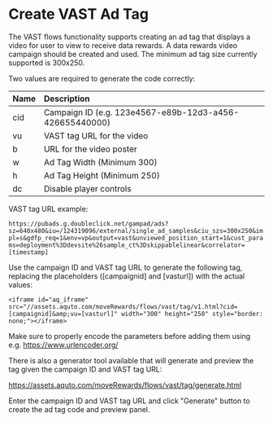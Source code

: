Create VAST Ad Tag
==================

The VAST flows functionality supports creating an ad tag that displays a video for user to view to receive data rewards. A data rewards video campaign should be created and used. The minimum ad tag size currently supported is 300x250.

Two values are required to generate the code correctly:

|Name|Description|
|:----|:--------|
|cid| Campaign ID (e.g. 123e4567-e89b-12d3-a456-426655440000)|
|vu| VAST tag URL for the video|
|b| URL for the video poster|
|w| Ad Tag Width (Minimum 300)|
|h| Ad Tag Height (Minimum 250)|
|dc| Disable player controls|

VAST tag URL example:

`https://pubads.g.doubleclick.net/gampad/ads?sz=640x480&iu=/124319096/external/single_ad_samples&ciu_szs=300x250&impl=s&gdfp_req=1&env=vp&output=vast&unviewed_position_start=1&cust_params=deployment%3Ddevsite%26sample_ct%3Dskippablelinear&correlator=[timestamp]`

Use the campaign ID and VAST tag URL to generate the following tag, replacing the placeholders ([campaignid] and [vasturl]) with the actual values:

`<iframe id="aq_iframe" src="//assets.aquto.com/moveRewards/flows/vast/tag/v1.html?cid=[campaignid]&amp;vu=[vasturl]" width="300" height="250" style="border: none;"></iframe>`

Make sure to properly encode the parameters before adding them using e.g. https://www.urlencoder.org/

There is also a generator tool available that will generate and preview the tag given the campaign ID and VAST tag URL:

https://assets.aquto.com/moveRewards/flows/vast/tag/generate.html

Enter the campaign ID and VAST tag URL and click "Generate" button to create the ad tag code and preview panel.
